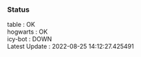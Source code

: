 ### Status


table : OK  
hogwarts : OK  
icy-bot : DOWN  
Latest Update : 2022-08-25 14:12:27.425491
